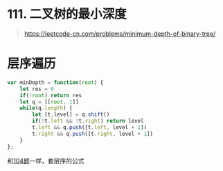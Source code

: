 # 111. 二叉树的最小深度

> https://leetcode-cn.com/problems/minimum-depth-of-binary-tree/


# 层序遍历
```js
var minDepth = function(root) {
    let res = 0
    if(!root) return res
    let q = [[root, 1]]
    while(q.length) {
        let [t,level] = q.shift()
        if(!t.left && !t.right) return level
        t.left && q.push([t.left, level + 1])
        t.right && q.push([t.right, level + 1])
    }
};
```

和[104题](./104.md)一样，套层序的公式
